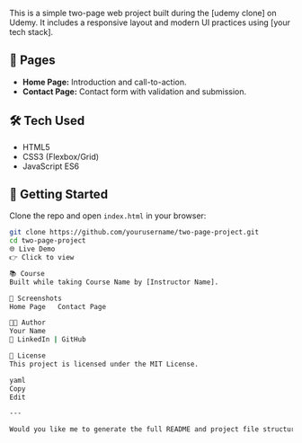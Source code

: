 This is a simple two-page web project built during the [udemy clone] on Udemy. It includes a responsive layout and modern UI practices using [your tech stack].

## 📄 Pages

- **Home Page:** Introduction and call-to-action.
- **Contact Page:** Contact form with validation and submission.

## 🛠️ Tech Used

- HTML5
- CSS3 (Flexbox/Grid)
- JavaScript ES6

## 🚀 Getting Started

Clone the repo and open `index.html` in your browser:

```bash
git clone https://github.com/yourusername/two-page-project.git
cd two-page-project
🌐 Live Demo
👉 Click to view

📚 Course
Built while taking Course Name by [Instructor Name].

📸 Screenshots
Home Page	Contact Page

🧑‍💻 Author
Your Name
🔗 LinkedIn | GitHub

📝 License
This project is licensed under the MIT License.

yaml
Copy
Edit

---

Would you like me to generate the full README and project file structure for you based on your two pages? Just let me know the details above.






